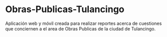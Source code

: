 # Obras-Publicas-Tulancingo
Aplicación web y móvil creada para realizar reportes acerca de cuestiones que conciernen a el area de Obras Publicas de la ciudad de Tulancingo.
